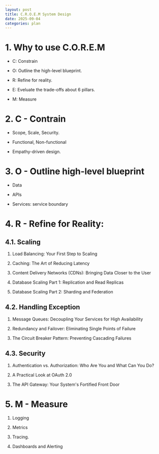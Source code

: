```yaml
---
layout: post
title: C.R.O.E.M System Design
date: 2025-09-04
categories: plan
---
```


# 1. Why to use C.O.R.E.M

- C: Constrain

- O: Outline the high-level blueprint.

- R: Refine for reality.

- E: Eveluate the trade-offs about 6 pillars.

- M: Measure

# 2. C - Contrain

- Scope, Scale, Security.

- Functional, Non-functional

- Empathy-driven design.

# 3. O - Outline high-level blueprint

- Data

- APIs

- Services: service boundary

# 4. R - Refine for Reality:

## 4.1. Scaling

1. Load Balancing: Your First Step to Scaling

2. Caching: The Art of Reducing Latency

3. Content Delivery Networks (CDNs): Bringing Data Closer to the User

4. Database Scaling Part 1: Replication and Read Replicas

5. Database Scaling Part 2: Sharding and Federation

## 4.2. Handling Exception

1. Message Queues: Decoupling Your Services for High Availability

2. Redundancy and Failover: Eliminating Single Points of Failure

3. The Circuit Breaker Pattern: Preventing Cascading Failures

## 4.3. Security

1. Authentication vs. Authorization: Who Are You and What Can You Do?

2. A Practical Look at OAuth 2.0

3. The API Gateway: Your System's Fortified Front Door

# 5. M - Measure

1. Logging

2. Metrics

3. Tracing.

4. Dashboards and Alerting
